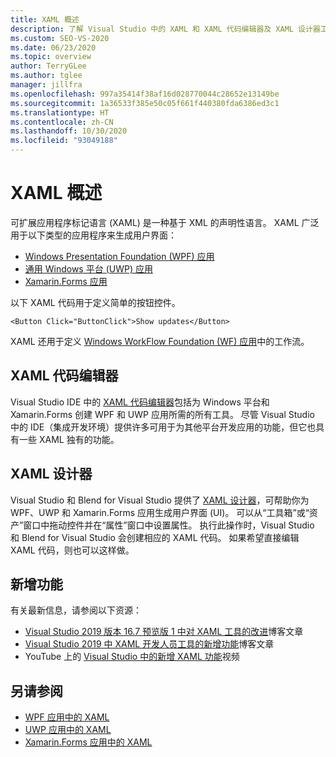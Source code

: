 ```yaml
---
title: XAML 概述
description: 了解 Visual Studio 中的 XAML 和 XAML 代码编辑器及 XAML 设计器工具的基本信息。
ms.custom: SEO-VS-2020
ms.date: 06/23/2020
ms.topic: overview
author: TerryGLee
ms.author: tglee
manager: jillfra
ms.openlocfilehash: 997a35414f38af16d028770044c28652e13149be
ms.sourcegitcommit: 1a36533f385e50c05f661f440380fda6386ed3c1
ms.translationtype: HT
ms.contentlocale: zh-CN
ms.lasthandoff: 10/30/2020
ms.locfileid: "93049188"
---
```

# <a name="overview-of-xaml"></a>XAML 概述

可扩展应用程序标记语言 (XAML) 是一种基于 XML 的声明性语言。 XAML 广泛用于以下类型的应用程序来生成用户界面：

- [Windows Presentation Foundation (WPF) 应用](/dotnet/framework/wpf/advanced/xaml-in-wpf)
- [通用 Windows 平台 (UWP) 应用](/windows/uwp/xaml-platform/xaml-overview)
- [Xamarin.Forms 应用](/xamarin/xamarin-forms/xaml/)

以下 XAML 代码用于定义简单的按钮控件。

```xaml
<Button Click="ButtonClick">Show updates</Button>
```

XAML 还用于定义 [Windows WorkFlow Foundation (WF) 应用](/dotnet/framework/windows-workflow-foundation/serializing-workflows-and-activities-to-and-from-xaml)中的工作流。

## <a name="xaml-code-editor"></a>XAML 代码编辑器

Visual Studio IDE 中的 [XAML 代码编辑器](xaml-code-editor.md)包括为 Windows 平台和 Xamarin.Forms 创建 WPF 和 UWP 应用所需的所有工具。 尽管 Visual Studio 中的 IDE（集成开发环境）提供许多可用于为其他平台开发应用的功能，但它也具有一些 XAML 独有的功能。

## <a name="xaml-designer"></a>XAML 设计器

Visual Studio 和 Blend for Visual Studio 提供了 [XAML 设计器](creating-a-ui-by-using-xaml-designer-in-visual-studio.md)，可帮助你为 WPF、UWP 和 Xamarin.Forms 应用生成用户界面 (UI)。 可以从“工具箱”或“资产”窗口中拖动控件并在“属性”窗口中设置属性。 执行此操作时，Visual Studio 和 Blend for Visual Studio 会创建相应的 XAML 代码。 如果希望直接编辑 XAML 代码，则也可以这样做。

## <a name="whats-new"></a>新增功能

有关最新信息，请参阅以下资源：

- [Visual Studio 2019 版本 16.7 预览版 1 中对 XAML 工具的改进](https://devblogs.microsoft.com/visualstudio/improvements-to-xaml-tooling-in-visual-studio-2019-version-16-7-preview-1/)博客文章
- [Visual Studio 2019 中 XAML 开发人员工具的新增功能](https://devblogs.microsoft.com/visualstudio/whats-new-in-xaml-developer-tools-in-visual-studio-2019-for-wpf-uwp/)博客文章
- YouTube 上的 [Visual Studio 中的新增 XAML 功能](https://youtu.be/yI9OyA4ZM2E)视频

## <a name="see-also"></a>另请参阅

- [WPF 应用中的 XAML](/dotnet/framework/wpf/advanced/xaml-in-wpf)
- [UWP 应用中的 XAML](/windows/uwp/xaml-platform/xaml-overview)
- [Xamarin.Forms 应用中的 XAML](/xamarin/xamarin-forms/xaml/)
